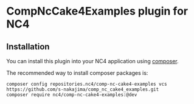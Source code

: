 # CompNcCake4Examples plugin for NC4

## Installation

You can install this plugin into your NC4 application using [composer](https://getcomposer.org).

The recommended way to install composer packages is:

```
composer config repositories.nc4/comp-nc-cake4-examples vcs https://github.com/s-nakajima/comp_nc_cake4_examples.git
composer require nc4/comp-nc-cake4-examples:@dev
```
